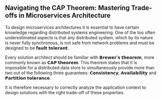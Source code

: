 ## Navigating the CAP Theorem: Mastering Trade-offs in Microservices Architecture 

To design microservices architectures it is essential to have certain knowledge regarding distributed systems engineering. 
One of the too often underestimated aspects is that any distributed system, which by its nature is never fully synchronous, is not safe from network problems and must be designed to be 𝗳𝗮𝘂𝗹𝘁 𝘁𝗼𝗹𝗲𝗿𝗮𝗻𝘁.

Every solution architect should be familiar with 𝗕𝗿𝗲𝘄𝗲𝗿'𝘀 𝘁𝗵𝗲𝗼𝗿𝗲𝗺, more commonly known as 𝗖𝗔𝗣 𝘁𝗵𝗲𝗼𝗿𝗲𝗺. This theorem states that it is impossible for a distributed data store to simultaneously provide more than two out of the following three guarantees: 𝗖𝗼𝗻𝘀𝗶𝘀𝘁𝗲𝗻𝗰𝘆, 𝗔𝘃𝗮𝗶𝗹𝗮𝗯𝗶𝗹𝗶𝘁𝘆 and 𝗣𝗮𝗿𝘁𝗶𝘁𝗶𝗼𝗻 𝘁𝗼𝗹𝗲𝗿𝗮𝗻𝗰𝗲. 

It is therefore necessary to correctly analyze the application context to design solutions with the right trade-off of these properties.
